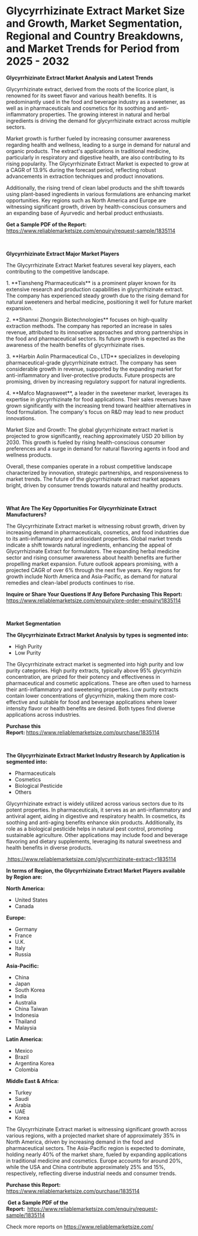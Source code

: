 <p><h1>Glycyrrhizinate Extract Market Size and Growth, Market Segmentation, Regional and Country Breakdowns, and Market Trends for Period from 2025 -  2032</h1></p><p><strong>Glycyrrhizinate Extract Market Analysis and Latest Trends</strong></p>
<p><p>Glycyrrhizinate extract, derived from the roots of the licorice plant, is renowned for its sweet flavor and various health benefits. It is predominantly used in the food and beverage industry as a sweetener, as well as in pharmaceuticals and cosmetics for its soothing and anti-inflammatory properties. The growing interest in natural and herbal ingredients is driving the demand for glycyrrhizinate extract across multiple sectors.</p><p>Market growth is further fueled by increasing consumer awareness regarding health and wellness, leading to a surge in demand for natural and organic products. The extract's applications in traditional medicine, particularly in respiratory and digestive health, are also contributing to its rising popularity. The Glycyrrhizinate Extract Market is expected to grow at a CAGR of 13.9% during the forecast period, reflecting robust advancements in extraction techniques and product innovations.</p><p>Additionally, the rising trend of clean label products and the shift towards using plant-based ingredients in various formulations are enhancing market opportunities. Key regions such as North America and Europe are witnessing significant growth, driven by health-conscious consumers and an expanding base of Ayurvedic and herbal product enthusiasts.</p></p>
<p><strong>Get a Sample PDF of the Report:&nbsp;</strong> <a href="https://www.reliablemarketsize.com/enquiry/request-sample/1835114?utm_campaign=3445&utm_medium=2&utm_source=Github&utm_content=ia&utm_term=26032025&utm_id=glycyrrhizinate-extract">https://www.reliablemarketsize.com/enquiry/request-sample/1835114</a></p>
<p>&nbsp;</p>
<p><strong>Glycyrrhizinate Extract Major Market Players</strong></p>
<p><p>The Glycyrrhizinate Extract Market features several key players, each contributing to the competitive landscape. </p><p>1. **Tiansheng Pharmaceuticals** is a prominent player known for its extensive research and production capabilities in glycyrrhizinate extract. The company has experienced steady growth due to the rising demand for natural sweeteners and herbal medicine, positioning it well for future market expansion.</p><p>2. **Shannxi Zhongxin Biotechnologies** focuses on high-quality extraction methods. The company has reported an increase in sales revenue, attributed to its innovative approaches and strong partnerships in the food and pharmaceutical sectors. Its future growth is expected as the awareness of the health benefits of glycyrrhizinate rises.</p><p>3. **Harbin Aolin Pharmaceutical Co., LTD** specializes in developing pharmaceutical-grade glycyrrhizinate extract. The company has seen considerable growth in revenue, supported by the expanding market for anti-inflammatory and liver-protective products. Future prospects are promising, driven by increasing regulatory support for natural ingredients.</p><p>4. **Mafco Magnasweet**, a leader in the sweetener market, leverages its expertise in glycyrrhizinate for food applications. Their sales revenues have grown significantly with the increasing trend toward healthier alternatives in food formulation. The company's focus on R&D may lead to new product innovations.</p><p>Market Size and Growth: The global glycyrrhizinate extract market is projected to grow significantly, reaching approximately USD 20 billion by 2030. This growth is fueled by rising health-conscious consumer preferences and a surge in demand for natural flavoring agents in food and wellness products. </p><p>Overall, these companies operate in a robust competitive landscape characterized by innovation, strategic partnerships, and responsiveness to market trends. The future of the glycyrrhizinate extract market appears bright, driven by consumer trends towards natural and healthy products.</p></p>
<p>&nbsp;</p>
<p><strong>What Are The Key Opportunities For Glycyrrhizinate Extract Manufacturers?</strong></p>
<p><p>The Glycyrrhizinate Extract market is witnessing robust growth, driven by increasing demand in pharmaceuticals, cosmetics, and food industries due to its anti-inflammatory and antioxidant properties. Global market trends indicate a shift towards natural ingredients, enhancing the appeal of Glycyrrhizinate Extract for formulators. The expanding herbal medicine sector and rising consumer awareness about health benefits are further propelling market expansion. Future outlook appears promising, with a projected CAGR of over 6% through the next five years. Key regions for growth include North America and Asia-Pacific, as demand for natural remedies and clean-label products continues to rise.</p></p>
<p><strong>Inquire or Share Your Questions If Any Before Purchasing This Report:</strong> <a href="https://www.reliablemarketsize.com/enquiry/pre-order-enquiry/1835114?utm_campaign=3445&utm_medium=2&utm_source=Github&utm_content=ia&utm_term=26032025&utm_id=glycyrrhizinate-extract">https://www.reliablemarketsize.com/enquiry/pre-order-enquiry/1835114</a></p>
<p>&nbsp;</p>
<p><strong>Market Segmentation</strong></p>
<p><strong>The Glycyrrhizinate Extract Market Analysis by types is segmented into:</strong></p>
<p><ul><li>High Purity</li><li>Low Purity</li></ul></p>
<p><p>The Glycyrrhizinate extract market is segmented into high purity and low purity categories. High purity extracts, typically above 95% glycyrrhizin concentration, are prized for their potency and effectiveness in pharmaceutical and cosmetic applications. These are often used to harness their anti-inflammatory and sweetening properties. Low purity extracts contain lower concentrations of glycyrrhizin, making them more cost-effective and suitable for food and beverage applications where lower intensity flavor or health benefits are desired. Both types find diverse applications across industries.</p></p>
<p><strong>Purchase this Report:&nbsp;</strong><a href="https://www.reliablemarketsize.com/purchase/1835114?utm_campaign=3445&utm_medium=2&utm_source=Github&utm_content=ia&utm_term=26032025&utm_id=glycyrrhizinate-extract">https://www.reliablemarketsize.com/purchase/1835114</a></p>
<p>&nbsp;</p>
<p><strong>The Glycyrrhizinate Extract Market Industry Research by Application is segmented into:</strong></p>
<p><ul><li>Pharmaceuticals</li><li>Cosmetics</li><li>Biological Pesticide</li><li>Others</li></ul></p>
<p><p>Glycyrrhizinate extract is widely utilized across various sectors due to its potent properties. In pharmaceuticals, it serves as an anti-inflammatory and antiviral agent, aiding in digestive and respiratory health. In cosmetics, its soothing and anti-aging benefits enhance skin products. Additionally, its role as a biological pesticide helps in natural pest control, promoting sustainable agriculture. Other applications may include food and beverage flavoring and dietary supplements, leveraging its natural sweetness and health benefits in diverse products.</p></p>
<p><a href="https://www.reliablemarketsize.com/glycyrrhizinate-extract-r1835114?utm_campaign=3445&utm_medium=2&utm_source=Github&utm_content=ia&utm_term=26032025&utm_id=glycyrrhizinate-extract">&nbsp;https://www.reliablemarketsize.com/glycyrrhizinate-extract-r1835114</a></p>
<p><strong>In terms of Region, the Glycyrrhizinate Extract Market Players available by Region are:</strong></p>
<p>
    <p> <strong> North America: </strong>
        <ul>
            <li>United States</li>
            <li>Canada</li>
        </ul>
        </p> 
    <p> <strong> Europe: </strong>
        <ul>
            <li>Germany</li>
            <li>France</li>
            <li>U.K.</li>
            <li>Italy</li>
            <li>Russia</li>
        </ul>
        </p> 
    <p> <strong> Asia-Pacific: </strong>
        <ul>
            <li>China</li>
            <li>Japan</li>
            <li>South Korea</li>
            <li>India</li>
            <li>Australia</li>
            <li>China Taiwan</li>
            <li>Indonesia</li>
            <li>Thailand</li>
            <li>Malaysia</li>
        </ul>
        </p> 
    <p> <strong> Latin America: </strong>
        <ul>
            <li>Mexico</li>
            <li>Brazil</li>
            <li>Argentina Korea</li>
            <li>Colombia</li>
        </ul>
        </p> 
    <p> <strong> Middle East & Africa: </strong>
        <ul>
            <li>Turkey</li>
            <li>Saudi</li>
            <li>Arabia</li>
            <li>UAE</li>
            <li>Korea</li>
        </ul>
    </p>
    </p>
<p><p>The Glycyrrhizinate Extract market is witnessing significant growth across various regions, with a projected market share of approximately 35% in North America, driven by increasing demand in the food and pharmaceutical sectors. The Asia-Pacific region is expected to dominate, holding nearly 40% of the market share, fueled by expanding applications in traditional medicine and cosmetics. Europe accounts for around 20%, while the USA and China contribute approximately 25% and 15%, respectively, reflecting diverse industrial needs and consumer trends.</p></p>
<p><strong>Purchase this Report: </strong><a href="https://www.reliablemarketsize.com/purchase/1835114?utm_campaign=3445&utm_medium=2&utm_source=Github&utm_content=ia&utm_term=26032025&utm_id=glycyrrhizinate-extract">https://www.reliablemarketsize.com/purchase/1835114</a></p>
<p>&nbsp;<strong>Get a Sample PDF of the Report:&nbsp;&nbsp;</strong><a href="https://www.reliablemarketsize.com/enquiry/request-sample/1835114?utm_campaign=3445&utm_medium=2&utm_source=Github&utm_content=ia&utm_term=26032025&utm_id=glycyrrhizinate-extract">https://www.reliablemarketsize.com/enquiry/request-sample/1835114</a></p>
<p><strong></strong></p>
<p>Check more reports on <a href="https://www.reliablemarketsize.com/?utm_campaign=3445&utm_medium=2&utm_source=Github&utm_content=ia&utm_term=26032025&utm_id=glycyrrhizinate-extract">https://www.reliablemarketsize.com/</a></p>